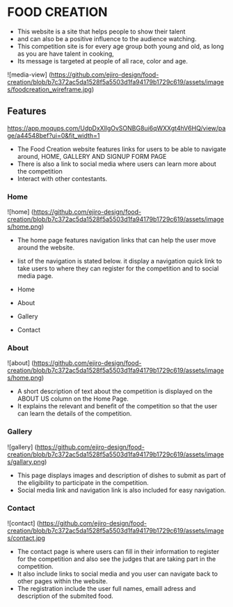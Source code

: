 # FOOD CREATION 
* This website is a site that helps people to show their talent
* and can also be a positive influence to the audience watching.
* This competition site is for every age group both young and old, as long as you are have talent in cooking, 
* Its message is targeted at people of all race, color and age.

![media-view] (https://github.com/ejiro-design/food-creation/blob/b7c372ac5da1528f5a5503d1fa94179b1729c619/assets/images/foodcreation_wireframe.jpg)

## Features 
https://app.moqups.com/UdpDxXllgOvSONBG8ui6qWXXgt4hV6HQ/view/page/a44548bef?ui=0&fit_width=1

* The Food Creation website features links for users to be able to navigate around, HOME, GALLERY AND SIGNUP FORM PAGE
* There is also a link to social media where users can learn more about the competition
* Interact with other contestants.

### Home
![home] (https://github.com/ejiro-design/food-creation/blob/b7c372ac5da1528f5a5503d1fa94179b1729c619/assets/images/home.png)

* The home page features navigation links that can help the user move around the website.
* list of the navigation is stated below. it display a navigation quick link to take users to where they can register for the competition and to social media page.

* Home
* About
* Gallery
* Contact

### About
![about] (https://github.com/ejiro-design/food-creation/blob/b7c372ac5da1528f5a5503d1fa94179b1729c619/assets/images/home.png)

* A short description of text about the competition is displayed on the ABOUT US column on the Home Page.
* It explains the relevant and benefit of the competition so that the user can learn the details of the competition. 

### Gallery
![gallery] (https://github.com/ejiro-design/food-creation/blob/b7c372ac5da1528f5a5503d1fa94179b1729c619/assets/images/gallary.png)

* This page displays images and description of dishes to submit as part of the eligibility to participate in the competition. 
* Social media link and navigation link is also included for easy navigation.

### Contact
![contact] (https://github.com/ejiro-design/food-creation/blob/b7c372ac5da1528f5a5503d1fa94179b1729c619/assets/images/contact.jpg

* The contact page is where users can fill in their information to register for the competition and also see the judges that are taking part in the competition. 
* It also include links to social media and you user can navigate back to other pages within the website.
* The registration include the user full names, emaill adress and description of the submited food.



